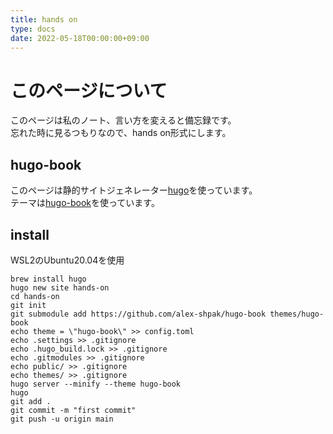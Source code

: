 ```yaml
---
title: hands on
type: docs
date: 2022-05-18T00:00:00+09:00
---
```


# このページについて  
このページは私のノート、言い方を変えると備忘録です。  
忘れた時に見るつもりなので、hands on形式にします。
## hugo-book  
このページは静的サイトジェネレーター[hugo](https://gohugo.io/)を使っています。  
テーマは[hugo-book](https://themes.gohugo.io/themes/hugo-book/)を使っています。  
## install  
WSL2のUbuntu20.04を使用  
```tpl
brew install hugo
hugo new site hands-on
cd hands-on
git init
git submodule add https://github.com/alex-shpak/hugo-book themes/hugo-book
echo theme = \"hugo-book\" >> config.toml
echo .settings >> .gitignore
echo .hugo_build.lock >> .gitignore
echo .gitmodules >> .gitignore
echo public/ >> .gitignore
echo themes/ >> .gitignore
hugo server --minify --theme hugo-book
hugo
git add .
git commit -m "first commit"
git push -u origin main
```
